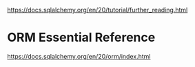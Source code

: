 https://docs.sqlalchemy.org/en/20/tutorial/further_reading.html

# ORM Essential Reference
https://docs.sqlalchemy.org/en/20/orm/index.html